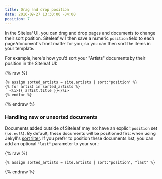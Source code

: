 ```yaml
---
title: Drag and drop position
date: 2016-09-27 13:30:00 -04:00
position: 7
---
```


In the Siteleaf UI, you can drag and drop pages and documents to change their sort position. Siteleaf will then save a numeric `position` field to each page/document's front matter for you, so you can then sort the items in your template. 

For example, here's how you'd sort your "Artists" documents by their position in the Siteleaf UI:

{% raw %}
```
{% assign sorted_artists = site.artists | sort:"position" %}
{% for artist in sorted_artists %}
  <li>{{ artist.title }}</li>
{% endfor %}
```
{% endraw %}

### Handling new or unsorted documents

Documents added outside of Siteleaf may not have an explicit `position` set (i.e. `null`). By default, these documents will be positioned first when using Jekyll's [sort filter](https://jekyllrb.com/docs/templates/). If you prefer to position these documents last, you can add an optional `"last"` parameter to your sort:

{% raw %}
```
{% assign sorted_artists = site.artists | sort:"position", "last" %}
```
{% endraw %}